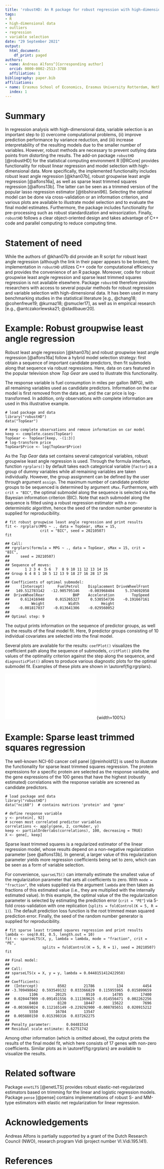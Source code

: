 ```yaml
---
title: 'robustHD: An R package for robust regression with high-dimensional data'
tags:
- R
- high-dimensional data
- outliers
- regression
- variable selection
date: "29 September 2021"
output:
  html_document:
    df_print: paged
authors:
- name: Andreas Alfons^[Corresponding author]
  orcid: 0000-0002-2513-3788
  affiliation: 1
bibliography: paper.bib
affiliations:
- name: Erasmus School of Economics, Erasmus University Rotterdam, Netherlands
  index: 1
---
```



# Summary

In regression analysis with high-dimensional data, variable selection is an 
important step to (i) overcome computational problems, (ii) improve prediction 
performance by variance reduction, and (iii) increase interpretability of the 
resulting models due to the smaller number of variables.  However, robust 
methods are necessary to prevent outlying data points from distorting the 
results.  The add-on package `robustHD` [@robustHD] for the statistical 
computing environment R [@RCore] provides functionality for robust linear 
regression and model selection with high-dimensional data.  More specifically, 
the implemented functionality includes robust least angle regression 
[@khan07b], robust groupwise least angle regression [@alfons16a], as well 
as sparse least trimmed squares regression [@alfons13b]. The latter can be 
seen as a trimmed version of the popular lasso regression estimator 
[@tibshirani96].  Selecting the optimal model can be done via cross-validation 
or an information criterion, and various plots are available to illustrate 
model selection and to evaluate the final model estimates.  Furthermore, 
the package includes functionality for pre-processing such as robust 
standardization and winsorization.  Finally, `robustHD` follows a clear 
object-oriented design and takes advantage of C++ code and parallel computing 
to reduce computing time. 


# Statement of need

While the authors of @khan07b did provide an R script for robust least 
angle regression (although the link in their paper appears to be broken), 
the implementation in `robustHD` utilizes C++ code for computational 
efficiency and provides the convenience of an R package.  Moreover, code 
for robust groupwise least angle regression and sparse least trimmed 
squares regression is not available elsewhere.  Package `robustHD` 
therefore provides researchers with access to several popular methods 
for robust regression and variable selection with high-dimensional 
data.  It has been used in many benchmarking studies in the statistical 
literature [e.g., @chang18; @cohenfreue19; @kurnaz18; @smucler17], as well 
as in empirical research [e.g., @antczakorlewska21; @stadlbauer20].


# Example: Robust groupwise least angle regression

Robust least angle regression [@khan07b] and robust groupwise least angle 
regression [@alfons16a] follow a hybrid model selection strategy: first obtain 
a sequence of important candidate predictors, then fit submodels along that 
sequence via robust regressions.  Here, data on cars featured in the popular 
television show *Top Gear* are used to illustrate this functionality.

The response variable is fuel consumption in miles per gallon (MPG), 
with all remaining variables used as candidate predictors.  Information 
on the car model is first removed from the data set, and the car price is 
log-transformed.  In addition, only observations with complete information 
are used in this illustrative example.

```
# load package and data
library("robustHD")
data("TopGear")

# keep complete observations and remove information on car model
keep <- complete.cases(TopGear)
TopGear <- TopGear[keep, -(1:3)]
# log-transform price
TopGear$Price <- log(TopGear$Price)
```

As the *Top Gear* data set contains several categorical variables, robust 
groupwise least angle regression is used.  Through the formula interface, 
function `rgrplars()` by default takes each categorical variable (`factor`) 
as a group of dummy variables while all remaining variables are taken 
individually.  However, the group assignment can be defined by the user 
through argument `assign`.  The maximum number of candidate predictor groups 
to be sequenced is determined by argument `sMax`.    Furthermore, with 
`crit = "BIC"`, the optimal submodel along the sequence is selected via 
the Bayesian information criterion (BIC).  Note that each submodel along 
the sequence is fitted using a robust regression estimator with a 
non-deterministic algorithm, hence the seed of the random number 
generator is supplied for reproducibility.

```
# fit robust groupwise least angle regression and print results
fit <- rgrplars(MPG ~ ., data = TopGear, sMax = 15, 
                crit = "BIC", seed = 20210507)
fit
```

```
## Call:
## rgrplars(formula = MPG ~ ., data = TopGear, sMax = 15, crit = "BIC", 
##     seed = 20210507)
## 
## Sequence of moves:
##       1 2 3 4  5 6  7  8 9 10 11 12 13 14 15
## Group 6 4 8 1 10 5 12 13 9 18 27 16 28 17 26
## 
## Coefficients of optimal submodel:
##     (Intercept)      FuelPetrol    Displacement DriveWheelFront 
##   149.512783142   -12.905795146    -0.003968404     5.374692058 
##  DriveWheelRear             BHP    Acceleration        TopSpeed 
##     0.612416948     0.015265327     0.530554736    -0.191667161 
##          Weight           Width          Height 
##    -0.001817037    -0.013641306    -0.029560052 
## 
## Optimal step: 9
```

The output prints information on the sequence of predictor groups, as well as 
the results of the final model fit.  Here, 9 predictor groups consisting of 10 
individual covariates are selected into the final model.

Several plots are available for the results: `coefPlot()` visualizes the 
coefficient path along the sequence of submodels, `critPlot()` plots the 
values of the optimality criterion against the step along the sequence, and 
`diagnosticPlot()` allows to produce various diagnostic plots for the optimal 
submodel fit.  Examples of these plots are shown in \autoref{fig:rgrplars}.

![Examples of the coefficient plot (*left*), the optimality criterion plot (*center*), and the regression diagnostic plot (*right*) for output of function `rgrplars()` in package `robustHD`.\label{fig:rgrplars}](figure_rgrplars.pdf){width=100%}


# Example: Sparse least trimmed squares regression

The well-known NCI-60 cancer cell panel [@reinhold12] is used to illustrate 
the functionality for sparse least trimmed squares regression. The protein 
expressions for a specific protein are selected as the response variable, 
and the gene expressions of the 100 genes that have the highest (robustly 
estimated) correlations with the response variable are screened as candidate 
predictors.

```
# load package and data
library("robustHD")
data("nci60")  # contains matrices 'protein' and 'gene'

# define response variable
y <- protein[, 92]
# screen most correlated predictor variables
correlations <- apply(gene, 2, corHuber, y)
keep <- partialOrder(abs(correlations), 100, decreasing = TRUE)
X <- gene[, keep]
```

Sparse least trimmed squares is a regularized estimator of the linear 
regression model, whose results depend on a non-negative regularization 
parameter [see @alfons13b]. In general, a larger value of this regularization 
parameter yields more regression coefficients being set to zero, which can be 
seen as a form of variable selection.

For convenience, `sparseLTS()` can internally estimate the smallest value 
of the regularization parameter that sets all coefficients to zero.  With 
`mode = "fraction"`, the values supplied via the argument `lambda` are then 
taken as fractions of this estimated value (i.e., they are multiplied with 
the internally estimated value).  In this example, the optimal value of the 
the regularization parameter is selected by estimating the prediction error 
(`crit = "PE"`) via 5-fold cross-validation with one replication 
(`splits = foldControl(K = 5, R = 1)`). The default prediction loss function 
is the root trimmed mean squared prediction error.  Finally, the seed of the 
random number generator is supplied for reproducibility.

```
# fit sparse least trimmed squares regression and print results
lambda <- seq(0.01, 0.5, length.out = 10)
fit <- sparseLTS(X, y, lambda = lambda, mode = "fraction", crit = "PE",
                 splits = foldControl(K = 5, R = 1), seed = 20210507)
fit
```

```
## Final model:
## 
## Call:
## sparseLTS(x = X, y = y, lambda = 0.0448151412422958)
## 
## Coefficients:
##  (Intercept)         8502        21786          134         4454 
## -3.709498642  0.593549132  0.033366829  0.115955965  0.015899659 
##         1106        20125         8510        14785        17400 
##  0.020447909 -0.091451556  0.111369625 -0.014556471  0.002262256 
##         8460         8120        18447        15622         7696 
## -0.003669024  0.112165149 -0.229292900 -0.008785651  0.020915212 
##         5550        16784        13547 
##  0.005880150  0.015398316  0.037262275 
##                                    
## Penalty parameter:       0.04481514
## Residual scale estimate: 0.62751742
```

Among other information (which is omitted above), the output prints the 
results of the final model fit, which here consists of 17 genes with 
non-zero coefficients.  Similar plots as in \autoref{fig:rgrplars} are 
available to visualize the results.


# Related software

Package `enetLTS` [@enetLTS] provides robust elastic-net-regularized estimators 
based on trimming for the linear and logistic regression models.  Package 
`pense` [@pense] contains implementations of robust S- and MM-type estimators 
with elastic net regularization for linear regression.


# Acknowledgements

Andreas Alfons is partially supported by a grant of the Dutch Research Council 
(NWO), research program Vidi (project number VI.Vidi.195.141).


# References
